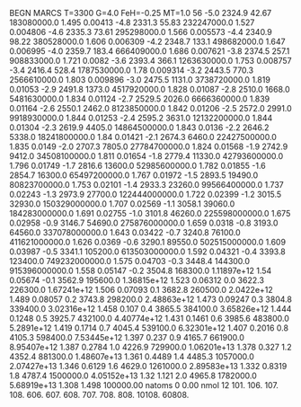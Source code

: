 BEGN
MARCS T=3300 G=4.0 FeH=-0.25 MT=1.0
                  56
-5.0 2324.9 42.67 183080000.0 1.495 0.00413 
-4.8 2331.3 55.83 232247000.0 1.527 0.004806 
-4.6 2335.3 73.61 295298000.0 1.566 0.005573 
-4.4 2340.9 98.22 380528000.0 1.606 0.006309 
-4.2 2348.7 133.1 498682000.0 1.647 0.006995 
-4.0 2359.7 183.4 666409000.0 1.686 0.007621 
-3.8 2374.5 257.1 908833000.0 1.721 0.0082 
-3.6 2393.4 366.1 1263630000.0 1.753 0.008757 
-3.4 2416.4 528.4 1787530000.0 1.78 0.009314 
-3.2 2443.5 770.3 2566610000.0 1.803 0.009896 
-3.0 2475.5 1131.0 3738720000.0 1.819 0.01053 
-2.9 2491.8 1373.0 4517920000.0 1.828 0.01087 
-2.8 2510.0 1668.0 5481630000.0 1.834 0.01124 
-2.7 2529.5 2026.0 6666360000.0 1.839 0.01164 
-2.6 2550.1 2462.0 8123850000.0 1.842 0.01206 
-2.5 2572.0 2991.0 9918930000.0 1.844 0.01253 
-2.4 2595.2 3631.0 12132200000.0 1.844 0.01304 
-2.3 2619.9 4405.0 14864500000.0 1.843 0.0136 
-2.2 2646.2 5338.0 18241800000.0 1.84 0.01421 
-2.1 2674.3 6460.0 22427500000.0 1.835 0.0149 
-2.0 2707.3 7805.0 27784700000.0 1.824 0.01568 
-1.9 2742.9 9412.0 34508100000.0 1.811 0.01654 
-1.8 2779.4 11330.0 42793600000.0 1.796 0.01749 
-1.7 2816.6 13600.0 52985600000.0 1.782 0.01855 
-1.6 2854.7 16300.0 65497200000.0 1.767 0.01972 
-1.5 2893.5 19490.0 80823700000.0 1.753 0.02101 
-1.4 2933.3 23260.0 99566400000.0 1.737 0.02243 
-1.3 2973.9 27700.0 122444000000.0 1.722 0.02399 
-1.2 3015.5 32930.0 150329000000.0 1.707 0.02569 
-1.1 3058.1 39060.0 184283000000.0 1.691 0.02755 
-1.0 3101.8 46260.0 225598000000.0 1.675 0.02958 
-0.9 3146.7 54690.0 275876000000.0 1.659 0.0318 
-0.8 3193.0 64560.0 337078000000.0 1.643 0.03422 
-0.7 3240.8 76100.0 411621000000.0 1.626 0.0369 
-0.6 3290.1 89550.0 502515000000.0 1.609 0.03987 
-0.5 3341.1 105200.0 613503000000.0 1.592 0.04321 
-0.4 3393.8 123400.0 749232000000.0 1.575 0.04703 
-0.3 3448.4 144300.0 915396000000.0 1.558 0.05147 
-0.2 3504.8 168300.0 1.11897e+12 1.54 0.05674 
-0.1 3562.9 195600.0 1.36815e+12 1.523 0.06312 
0.0 3622.3 226300.0 1.67241e+12 1.506 0.07093 
0.1 3682.8 260500.0 2.0422e+12 1.489 0.08057 
0.2 3743.8 298200.0 2.48863e+12 1.473 0.09247 
0.3 3804.8 339400.0 3.02316e+12 1.458 0.107 
0.4 3865.5 384100.0 3.65826e+12 1.444 0.1248 
0.5 3925.7 432100.0 4.40774e+12 1.431 0.1461 
0.6 3985.6 483800.0 5.2891e+12 1.419 0.1714 
0.7 4045.4 539100.0 6.32301e+12 1.407 0.2016 
0.8 4105.3 598400.0 7.53445e+12 1.397 0.237 
0.9 4165.7 661900.0 8.95407e+12 1.387 0.2784 
1.0 4226.9 729900.0 1.06201e+13 1.378 0.327 
1.2 4352.4 881300.0 1.48607e+13 1.361 0.4489 
1.4 4485.3 1057000.0 2.07427e+13 1.346 0.6129 
1.6 4629.0 1261000.0 2.89583e+13 1.332 0.8319 
1.8 4787.4 1500000.0 4.05152e+13 1.32 1.121 
2.0 4965.8 1782000.0 5.68919e+13 1.308 1.498 
100000.00
natoms              0      0.00
nmol          12
          101.         106.       107.      108.         606.        607.        608.
          707.         708.       808.    10108.       60808.
